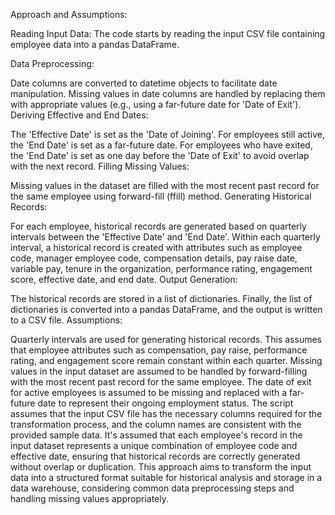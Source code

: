 Approach and Assumptions:

Reading Input Data: The code starts by reading the input CSV file containing employee data into a pandas DataFrame.

Data Preprocessing:

Date columns are converted to datetime objects to facilitate date manipulation.
Missing values in date columns are handled by replacing them with appropriate values (e.g., using a far-future date for 'Date of Exit').
Deriving Effective and End Dates:

The 'Effective Date' is set as the 'Date of Joining'.
For employees still active, the 'End Date' is set as a far-future date.
For employees who have exited, the 'End Date' is set as one day before the 'Date of Exit' to avoid overlap with the next record.
Filling Missing Values:

Missing values in the dataset are filled with the most recent past record for the same employee using forward-fill (ffill) method.
Generating Historical Records:

For each employee, historical records are generated based on quarterly intervals between the 'Effective Date' and 'End Date'.
Within each quarterly interval, a historical record is created with attributes such as employee code, manager employee code, compensation details, pay raise date, variable pay, tenure in the organization, performance rating, engagement score, effective date, and end date.
Output Generation:

The historical records are stored in a list of dictionaries.
Finally, the list of dictionaries is converted into a pandas DataFrame, and the output is written to a CSV file.
Assumptions:

Quarterly intervals are used for generating historical records. This assumes that employee attributes such as compensation, pay raise, performance rating, and engagement score remain constant within each quarter.
Missing values in the input dataset are assumed to be handled by forward-filling with the most recent past record for the same employee.
The date of exit for active employees is assumed to be missing and replaced with a far-future date to represent their ongoing employment status.
The script assumes that the input CSV file has the necessary columns required for the transformation process, and the column names are consistent with the provided sample data.
It's assumed that each employee's record in the input dataset represents a unique combination of employee code and effective date, ensuring that historical records are correctly generated without overlap or duplication.
This approach aims to transform the input data into a structured format suitable for historical analysis and storage in a data warehouse, considering common data preprocessing steps and handling missing values appropriately.




